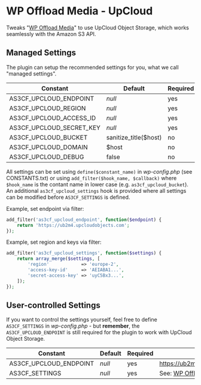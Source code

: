 # WP Offload Media - UpCloud

Tweaks "[WP Offload Media](https://deliciousbrains.com/wp-offload-media/)" to use UpCloud Object Storage, which works seamlessly with the Amazon S3 API.

## Managed Settings

The plugin can setup the recommended settings for you, what we call "managed settings".

| Constant | Default | Required | Example |
| -------- | ------- | ------- | ------- |
| AS3CF_UPCLOUD_ENDPOINT | *null* | yes | https://ub2m4.upcloudobjects.com |
| AS3CF_UPCLOUD_REGION | *null* | yes | europe-2 |
| AS3CF_UPCLOUD_ACCESS_ID | *null* | yes | AEIABA1... |
| AS3CF_UPCLOUD_SECRET_KEY | *null* | yes | uyC5Bx3... |
| AS3CF_UPCLOUD_BUCKET | sanitize_title($host) | no | example-com |
| AS3CF_UPCLOUD_DOMAIN | $host | no | example.com |
| AS3CF_UPCLOUD_DEBUG | false | no | true |

All settings can be set using `define($constant_name)` in *wp-config.php*  (see CONSTANTS.txt) or using `add_filter($hook_name, $callback)` where `$hook_name` is the contant name in lower case (e.g. `as3cf_upcloud_bucket`). An additional `as3cf_upcloud_settings` hook is provided where all settings can be modified before `AS3CF_SETTINGS` is defined.

Example, set endpoint via filter:

```php
add_filter('as3cf_upcloud_endpoint', function($endpoint) {
    return 'https://ub2m4.upcloudobjects.com';
});
```

Example, set region and keys via filter:

```php
add_filter('as3cf_upcloud_settings', function($settings) {
    return array_merge($settings, [
        'region'            => 'europe-2',
        'access-key-id'     => 'AEIABA1...',
        'secret-access-key' => 'uyC5Bx3...',
    ]);
});
```

## User-controlled Settings

If you want to control the settings yourself, feel free to define `AS3CF_SETTINGS` in *wp-config.php* - but **remember**, the `AS3CF_UPCLOUD_ENDPOINT` is still required for the plugin to work with UpCloud Object Storage.

| Constant | Default | Required | Example |
| -------- | ------- | ------- | ------- |
| AS3CF_UPCLOUD_ENDPOINT | *null* | yes | https://ub2m4.upcloudobjects.com |
| AS3CF_SETTINGS | *null* | yes | See: [WP Offload Media Docs](https://deliciousbrains.com/wp-offload-media/doc/settings-constants/) |

